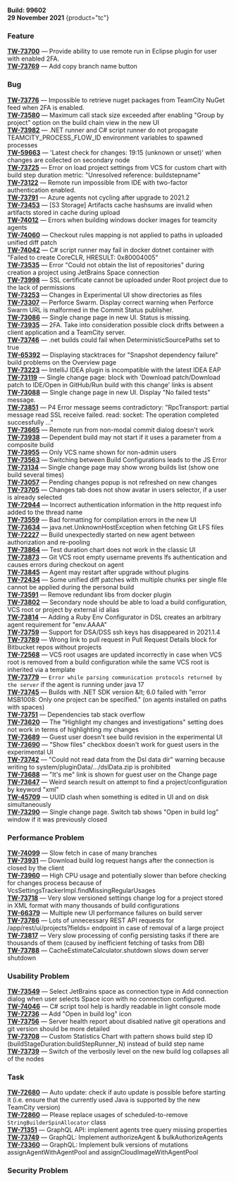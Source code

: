 [//]: # (title: TeamCity 2021.2.1 Release Notes)
[//]: # (auxiliary-id: TeamCity 2021.2.1 Release Notes)

__Build: 99602__  
__29 November 2021__
{product="tc"}

### Feature

[**TW-73700**](https://youtrack.jetbrains.com/oauth?state=%2Fissue%2FTW-73700) — Provide ability to use remote run in Eclipse plugin for user with enabled 2FA.  
[**TW-73769**](https://youtrack.jetbrains.com/oauth?state=%2Fissue%2FTW-73769) — Add copy branch name button

### Bug  
[**TW-73776**](https://youtrack.jetbrains.com/oauth?state=%2Fissue%2FTW-73776) — Impossible to retrieve nuget packages from TeamCity NuGet feed when 2FA is enabled.   
[**TW-73580**](https://youtrack.jetbrains.com/oauth?state=%2Fissue%2FTW-73580) — Maximum call stack size exceeded after enabling &quot;Group by project&quot; option on the build chain view in the new UI   
[**TW-73982**](https://youtrack.jetbrains.com/oauth?state=%2Fissue%2FTW-73982) — .NET runner and C# script runner do not propagate TEAMCITY\_PROCESS\_FLOW\_ID environment variables to spawned processes   
[**TW-59663**](https://youtrack.jetbrains.com/oauth?state=%2Fissue%2FTW-59663) — &#39;Latest check for changes: 19:15 (unknown or unset)&#39; when changes are collected on secondary node   
[**TW-73725**](https://youtrack.jetbrains.com/oauth?state=%2Fissue%2FTW-73725) — Error on load project settings from VCS for custom chart with build step duration metric: &quot;Unresolved reference: buildstepname&quot;   
[**TW-73122**](https://youtrack.jetbrains.com/oauth?state=%2Fissue%2FTW-73122) — Remote run impossible from IDE with two-factor authentication enabled.   
[**TW-73791**](https://youtrack.jetbrains.com/oauth?state=%2Fissue%2FTW-73791) — Azure agents not cycling after upgrade to 2021.2   
[**TW-73453**](https://youtrack.jetbrains.com/oauth?state=%2Fissue%2FTW-73453) — [S3 Storage] Artifacts cache hashsums are invalid when artifacts stored in cache during upload   
[**TW-74012**](https://youtrack.jetbrains.com/oauth?state=%2Fissue%2FTW-74012) — Errors when building windows docker images for teamcity agents   
[**TW-74060**](https://youtrack.jetbrains.com/oauth?state=%2Fissue%2FTW-74060) — Checkout rules mapping is not applied to paths in uploaded unified diff patch   
[**TW-74042**](https://youtrack.jetbrains.com/oauth?state=%2Fissue%2FTW-74042) — C# script runner may fail in docker dotnet container with &quot;Failed to create CoreCLR, HRESULT: 0x80004005&quot;   
[**TW-73535**](https://youtrack.jetbrains.com/oauth?state=%2Fissue%2FTW-73535) — Error &quot;Could not obtain the list of repositories&quot; during creation a project using JetBrains Space connection   
[**TW-73998**](https://youtrack.jetbrains.com/oauth?state=%2Fissue%2FTW-73998) — SSL certificate cannot be uploaded under Root project due to the lack of permissions   
[**TW-73253**](https://youtrack.jetbrains.com/oauth?state=%2Fissue%2FTW-73253) — Changes in Experimental UI show directories as files   
[**TW-73307**](https://youtrack.jetbrains.com/oauth?state=%2Fissue%2FTW-73307) — Perforce Swarm. Display correct warning when Perforce Swarm URL is malformed in the Commit Status publisher.   
[**TW-73086**](https://youtrack.jetbrains.com/oauth?state=%2Fissue%2FTW-73086) — Single change page in new UI. Status is missing.   
[**TW-73935**](https://youtrack.jetbrains.com/oauth?state=%2Fissue%2FTW-73935) — 2FA. Take into consideration possible clock drifts between a client application and a TeamCity server.   
[**TW-73746**](https://youtrack.jetbrains.com/oauth?state=%2Fissue%2FTW-73746) — .net builds could fail when DeterministicSourcePaths set to true   
[**TW-65392**](https://youtrack.jetbrains.com/oauth?state=%2Fissue%2FTW-65392) — Displaying stacktraces for &quot;Snapshot dependency failure&quot; build problems on the Overview page   
[**TW-73223**](https://youtrack.jetbrains.com/oauth?state=%2Fissue%2FTW-73223) — IntelliJ IDEA plugin is incompatible with the latest IDEA EAP   
[**TW-73119**](https://youtrack.jetbrains.com/oauth?state=%2Fissue%2FTW-73119) — Single change page: block with &#39;Download patch/Download patch to IDE/Open in GitHub/Run build with this change&#39; links is absent   
[**TW-73088**](https://youtrack.jetbrains.com/oauth?state=%2Fissue%2FTW-73088) — Single change page in new UI. Display &quot;No failed tests&quot; message.   
[**TW-73851**](https://youtrack.jetbrains.com/oauth?state=%2Fissue%2FTW-73851) — P4 Error message seems contradictory: &quot;RpcTransport: partial message read SSL receive failed. read: socket: The operation completed successfully ...&quot;   
[**TW-73665**](https://youtrack.jetbrains.com/oauth?state=%2Fissue%2FTW-73665) — Remote run from non-modal commit dialog doesn&#39;t work   
[**TW-73938**](https://youtrack.jetbrains.com/oauth?state=%2Fissue%2FTW-73938) — Dependent build may not start if it uses a parameter from a composite build   
[**TW-73955**](https://youtrack.jetbrains.com/oauth?state=%2Fissue%2FTW-73955) — Only VCS name shown for non-admin users   
[**TW-73563**](https://youtrack.jetbrains.com/oauth?state=%2Fissue%2FTW-73563) — Switching between Build Configurations leads to the JS Error   
[**TW-73134**](https://youtrack.jetbrains.com/oauth?state=%2Fissue%2FTW-73134) — Single change page may show wrong builds list (show one build several times)   
[**TW-73057**](https://youtrack.jetbrains.com/oauth?state=%2Fissue%2FTW-73057) — Pending changes popup is not refreshed on new changes   
[**TW-73705**](https://youtrack.jetbrains.com/oauth?state=%2Fissue%2FTW-73705) — Changes tab does not show avatar in users selector, if a user is already selected   
[**TW-72944**](https://youtrack.jetbrains.com/oauth?state=%2Fissue%2FTW-72944) — Incorrect authentication information in the http request info added to the thread name   
[**TW-73559**](https://youtrack.jetbrains.com/oauth?state=%2Fissue%2FTW-73559) — Bad formatting for compilation errors in the new UI   
[**TW-73634**](https://youtrack.jetbrains.com/oauth?state=%2Fissue%2FTW-73634) — java.net.UnknownHostException when fetching Git LFS files   
[**TW-72227**](https://youtrack.jetbrains.com/oauth?state=%2Fissue%2FTW-72227) — Build unexpectedly started on new agent between authorization and re-pooling   
[**TW-73864**](https://youtrack.jetbrains.com/oauth?state=%2Fissue%2FTW-73864) — Test duration chart does not work in the classic UI   
[**TW-73873**](https://youtrack.jetbrains.com/oauth?state=%2Fissue%2FTW-73873) — Git VCS root empty username prevents lfs authentication and causes errors during checkout on agent   
[**TW-73845**](https://youtrack.jetbrains.com/oauth?state=%2Fissue%2FTW-73845) — Agent may restart after upgrade without plugins   
[**TW-72434**](https://youtrack.jetbrains.com/oauth?state=%2Fissue%2FTW-72434) — Some unified diff patches with multiple chunks per single file cannot be applied during the personal build   
[**TW-73591**](https://youtrack.jetbrains.com/oauth?state=%2Fissue%2FTW-73591) — Remove redundant libs from docker plugin   
[**TW-73802**](https://youtrack.jetbrains.com/oauth?state=%2Fissue%2FTW-73802) — Secondary node should be able to load a build configuration, VCS root or project by external id alias   
[**TW-73814**](https://youtrack.jetbrains.com/oauth?state=%2Fissue%2FTW-73814) — Adding a Ruby Env Configurator in DSL creates an arbitrary agent requirement for &quot;env.AAAA&quot;   
[**TW-73759**](https://youtrack.jetbrains.com/oauth?state=%2Fissue%2FTW-73759) — Support for DSA/DSS ssh keys has disappeared in 2021.1.4   
[**TW-73789**](https://youtrack.jetbrains.com/oauth?state=%2Fissue%2FTW-73789) — Wrong link to pull request in Pull Request Details block for Bitbucket repos without projects   
[**TW-72568**](https://youtrack.jetbrains.com/oauth?state=%2Fissue%2FTW-72568) — VCS root usages are updated incorrectly in case when VCS root is removed from a build configuration while the same VCS root is inherited via a template   
[**TW-73779**](https://youtrack.jetbrains.com/oauth?state=%2Fissue%2FTW-73779) — `Error while parsing communication protocols returned by the server` if the agent is running under java 17   
[**TW-73745**](https://youtrack.jetbrains.com/oauth?state=%2Fissue%2FTW-73745) — Builds with .NET SDK version \&lt; 6.0 failed with &quot;error MSB1008: Only one project can be specified.&quot; (on agents installed on paths with spaces)   
[**TW-73751**](https://youtrack.jetbrains.com/oauth?state=%2Fissue%2FTW-73751) — Dependencies tab stack overflow   
[**TW-73620**](https://youtrack.jetbrains.com/oauth?state=%2Fissue%2FTW-73620) — The &quot;Highlight my changes and investigations&quot; setting does not work in terms of highlighting my changes   
[**TW-73689**](https://youtrack.jetbrains.com/oauth?state=%2Fissue%2FTW-73689) — Guest user doesn&#39;t see build revision in the experimental UI   
[**TW-73690**](https://youtrack.jetbrains.com/oauth?state=%2Fissue%2FTW-73690) — &quot;Show files&quot; checkbox doesn&#39;t work for guest users in the experimental UI   
[**TW-73742**](https://youtrack.jetbrains.com/oauth?state=%2Fissue%2FTW-73742) — &quot;Could not read data from the Dsl data dir&quot; warning because writing to system/pluginData/.../dslData.zip is prohibited   
[**TW-73688**](https://youtrack.jetbrains.com/oauth?state=%2Fissue%2FTW-73688) — &quot;It&#39;s me&quot; link is shown for guest user on the Change page   
[**TW-73647**](https://youtrack.jetbrains.com/oauth?state=%2Fissue%2FTW-73647) — Weird search result on attempt to find a project/configuration by keyword &quot;xml&quot;   
[**TW-45709**](https://youtrack.jetbrains.com/oauth?state=%2Fissue%2FTW-45709) — UUID clash when something is edited in UI and on disk simultaneously   
[**TW-73290**](https://youtrack.jetbrains.com/oauth?state=%2Fissue%2FTW-73290) — Single change page. Switch tab shows &quot;Open in build log&quot; window if it was previously closed

### Performance Problem

[**TW-74099**](https://youtrack.jetbrains.com/oauth?state=%2Fissue%2FTW-74099) — Slow fetch in case of many branches   
[**TW-73931**](https://youtrack.jetbrains.com/oauth?state=%2Fissue%2FTW-73931) — Download build log request hangs after the connection is closed by the client   
[**TW-73960**](https://youtrack.jetbrains.com/oauth?state=%2Fissue%2FTW-73960) — High CPU usage and potentially slower than before checking for changes process because of VcsSettingsTrackerImpl.findMissingRegularUsages   
[**TW-73718**](https://youtrack.jetbrains.com/oauth?state=%2Fissue%2FTW-73718) — Very slow versioned settings change log for a project stored in XML format with many thousands of build configurations   
[**TW-66379**](https://youtrack.jetbrains.com/oauth?state=%2Fissue%2FTW-66379) — Multiple new UI performance failures on build server   
[**TW-73786**](https://youtrack.jetbrains.com/oauth?state=%2Fissue%2FTW-73786) — Lots of unnecessary REST API requests for /app/rest/ui/projects?fields= endpoint in case of removal of a large project   
[**TW-73817**](https://youtrack.jetbrains.com/oauth?state=%2Fissue%2FTW-73817) — Very slow processing of config persisting tasks if there are thousands of them (caused by inefficient fetching of tasks from DB)   
[**TW-73788**](https://youtrack.jetbrains.com/oauth?state=%2Fissue%2FTW-73788) — CacheEstimateCalculator.shutdown slows down server shutdown

### Usability Problem

[**TW-73549**](https://youtrack.jetbrains.com/oauth?state=%2Fissue%2FTW-73549) — Select JetBrains space as connection type in Add connection dialog when user selects Space icon with no connection configured.   
[**TW-74046**](https://youtrack.jetbrains.com/oauth?state=%2Fissue%2FTW-74046) — C# script tool help is hardly readable in light console mode   
[**TW-72736**](https://youtrack.jetbrains.com/oauth?state=%2Fissue%2FTW-72736) — Add &quot;Open in build log&quot; icon   
[**TW-73756**](https://youtrack.jetbrains.com/oauth?state=%2Fissue%2FTW-73756) — Server health report about disabled native git operations and git version should be more detailed   
[**TW-73708**](https://youtrack.jetbrains.com/oauth?state=%2Fissue%2FTW-73708) — Custom Statistics Chart with pattern shows build step ID (buildStageDuration:buildStepRunner\_N) instead of build step name   
[**TW-73739**](https://youtrack.jetbrains.com/oauth?state=%2Fissue%2FTW-73739) — Switch of the verbosily level on the new build log collapses all of the nodes

### Task

[**TW-72680**](https://youtrack.jetbrains.com/oauth?state=%2Fissue%2FTW-72680) — Auto update: check if auto update is possible before starting it (i.e. ensure that the currently used Java is supported by the new TeamCity version)   
[**TW-72860**](https://youtrack.jetbrains.com/oauth?state=%2Fissue%2FTW-72860) — Please replace usages of scheduled-to-remove `StringBuilderSpinAllocator` class   
[**TW-71351**](https://youtrack.jetbrains.com/oauth?state=%2Fissue%2FTW-71351) — GraphQL API: implement agents tree query missing properties   
[**TW-73749**](https://youtrack.jetbrains.com/oauth?state=%2Fissue%2FTW-73749) — GraphQL: Implement authorizeAgent &amp; bulkAuthorizeAgents   
[**TW-73360**](https://youtrack.jetbrains.com/oauth?state=%2Fissue%2FTW-73360) — GraphQL: Implement bulk versions of mutations assignAgentWithAgentPool and assignCloudImageWithAgentPool

### Security Problem